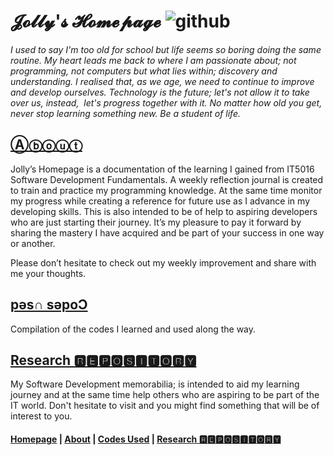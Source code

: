 # 𝓙𝓸𝓵𝓵𝔂'𝓼 𝓗𝓸𝓶𝓮𝓹𝓪𝓰𝓮 ![github](https://user-images.githubusercontent.com/110364984/183364813-81904001-38d3-4f29-9378-a600f4e0581d.png)

_I used to say I'm too old for school but life seems so boring doing the same routine. My heart leads me back to where I am passionate about; not programming, not computers but what lies within; discovery and understanding. I realised that, as we age, we need to continue to improve and develop ourselves. Technology is the future; let's not allow it to take over us, instead,  let's progress together with it. No matter how old you get, never stop learning something new. Be a student of life._


## [Ⓐⓑⓞⓤⓣ](https://jolly20220861.github.io/about)
Jolly’s Homepage is a documentation of the learning I gained from IT5016 Software Development Fundamentals. A weekly reflection journal is created to train and practice my programming knowledge. At the same time monitor my progress while creating a reference for future use as I advance in my developing skills. This is also intended to be of help to aspiring developers who are just starting their journey. It’s my pleasure to pay it forward by sharing the mastery I have acquired and be part of your success in one way or another.

Please don’t hesitate to check out my weekly improvement and share with me your thoughts.


## [pǝs∩ sǝpoƆ](https://jolly20220861.github.io/Codes)

Compilation of the codes I learned and used along the way.


## [Research 🆁🅴🅿🅾🆂🅸🆃🅾🆁🆈](https://jolly20220861.github.io/journals)

My Software Development memorabilia; is intended to aid my learning journey and at the same time help others who are aspiring to be part of the IT world. Don't hesitate to visit and you might find something that will be of interest to you.



#### [Homepage](jolly20220861.github.io)   | [About](https://jolly20220861.github.io/about)   | [Codes Used](https://jolly20220861.github.io/Codes)   | [Research 🆁🅴🅿🅾🆂🅸🆃🅾🆁🆈](https://jolly20220861.github.io/journals)
